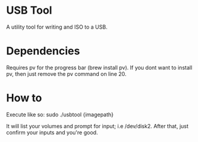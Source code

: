 # USB Tool

A utility tool for writing and ISO to a USB.

# Dependencies
Requires pv for the progress bar (brew install pv). If you dont want to install pv, then just remove the pv command on line 20.

# How to
Execute like so: sudo ./usbtool {imagepath}

It will list your volumes and prompt for input; i.e /dev/disk2. 
After that, just confirm your inputs and you're good.

